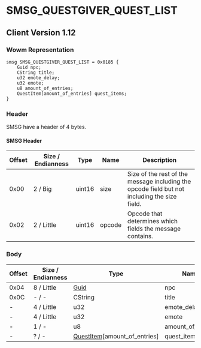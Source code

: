 # SMSG_QUESTGIVER_QUEST_LIST
## Client Version 1.12

### Wowm Representation
```rust,ignore
smsg SMSG_QUESTGIVER_QUEST_LIST = 0x0185 {
    Guid npc;
    CString title;
    u32 emote_delay;
    u32 emote;
    u8 amount_of_entries;
    QuestItem[amount_of_entries] quest_items;
}
```
### Header
SMSG have a header of 4 bytes.

#### SMSG Header
| Offset | Size / Endianness | Type   | Name   | Description |
| ------ | ----------------- | ------ | ------ | ----------- |
| 0x00   | 2 / Big           | uint16 | size   | Size of the rest of the message including the opcode field but not including the size field.|
| 0x02   | 2 / Little        | uint16 | opcode | Opcode that determines which fields the message contains.|
### Body
| Offset | Size / Endianness | Type | Name | Description |
| ------ | ----------------- | ---- | ---- | ----------- |
| 0x04 | 8 / Little | [Guid](../spec/packed-guid.md) | npc |  |
| 0x0C | - / - | CString | title |  |
| - | 4 / Little | u32 | emote_delay |  |
| - | 4 / Little | u32 | emote |  |
| - | 1 / - | u8 | amount_of_entries |  |
| - | ? / - | [QuestItem](questitem.md)[amount_of_entries] | quest_items |  |
